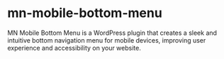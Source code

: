 # mn-mobile-bottom-menu
MN Mobile Bottom Menu is a WordPress plugin that creates a sleek and intuitive bottom navigation menu for mobile devices, improving user experience and accessibility on your website.
